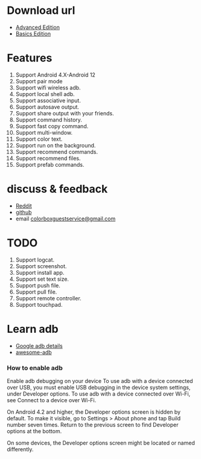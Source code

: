 # Download url
- [Advanced Edition](https://play.google.com/store/apps/details?id=com.github.superadb)
- [Basics Edition](https://play.google.com/store/apps/details?id=com.github.standardadb)

# Features
1. Support Android 4.X-Android 12
2. Support pair mode
3. Support wifi wireless adb.
4. Support local shell adb.
5. Support associative input.
6. Support autosave output.
7. Support share output with your friends.
8. Support command history. 
9. Support fast copy command. 
10. Support multi-window. 
11. Support color text.
12. Support run on the background.
13. Support recommend commands.
14. Support recommend files.
15. Support prefab commands. 

# discuss & feedback
- [Reddit](https://www.reddit.com/r/AndroidAdbClient/)
- [github](https://github.com/jarhot1992/Remote-ADB)
- email colorboxguestservice@gmail.com

# TODO
1. Support logcat.
2. Support screenshot.
3. Support install app.
4. Support set text size.
5. Support push file.
6. Support pull file.
7. Support remote controller.
8. Support touchpad.

# Learn adb
- [Google adb details](https://developer.android.com/studio/command-line/adb)
- [awesome-adb](https://github.com/mzlogin/awesome-adb/blob/master/README.en.md)

### How to enable adb
Enable adb debugging on your device
To use adb with a device connected over USB, you must enable USB debugging in the device system settings, under Developer options. To use adb with a device connected over Wi-Fi, see Connect to a device over Wi-Fi.

On Android 4.2 and higher, the Developer options screen is hidden by default. To make it visible, go to Settings > About phone and tap Build number seven times. Return to the previous screen to find Developer options at the bottom.

On some devices, the Developer options screen might be located or named differently.
